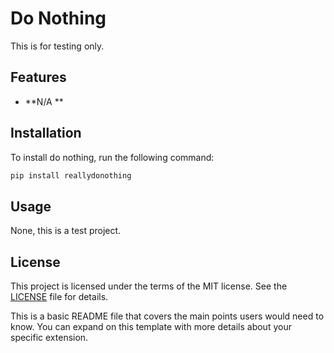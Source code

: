 # Do Nothing

This is for testing only.

## Features

- **N/A **

## Installation

To install do nothing, run the following command:

```bash
pip install reallydonothing
```

## Usage

None, this is a test project.

## License

This project is licensed under the terms of the MIT license. See the [LICENSE](LICENSE) file for details.

This is a basic README file that covers the main points users would need to know. You can expand on this template with more details about your specific extension.
